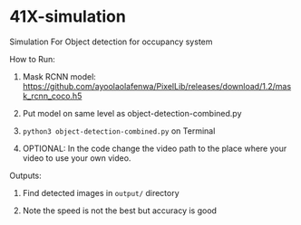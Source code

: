 # 41X-simulation
Simulation For Object detection for occupancy system

How to Run:

1. Mask RCNN model: https://github.com/ayoolaolafenwa/PixelLib/releases/download/1.2/mask_rcnn_coco.h5

2. Put model on same level as object-detection-combined.py

3. `python3 object-detection-combined.py` on Terminal

4. OPTIONAL: In the code change the video path to the place where your video to use your own video.

Outputs:

1. Find detected images in `output/` directory
 
2. Note the speed is not the best but accuracy is good
